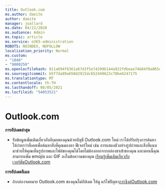 ```yaml
---
title: Outlook.com
ms.author: daeite
author: daeite
manager: joallard
ms.date: 04/21/2020
ms.audience: Admin
ms.topic: article
ms.service: o365-administration
ROBOTS: NOINDEX, NOFOLLOW
localization_priority: Normal
ms.custom:
- "1840"
- "9000250"
ms.openlocfilehash: 811a694f6361a67d3f5e74299b144a922fdbeae74b84f8a065e3fe85db059087
ms.sourcegitcommit: b5f7da89a650d2915dc652449623c78be6247175
ms.translationtype: MT
ms.contentlocale: th-TH
ms.lasthandoff: 08/05/2021
ms.locfileid: "54053521"
---
```

# <a name="outlookcom-updates"></a>Outlook.com

**การอัปเดตล่าสุด**

- รับข้อมูลเพิ่มเติมเกี่ยวกับอีเมลของคุณด้วยบัญชี Outlook.com ใหม่ เราได้ปรับปรุงการค้นหาให้ง่ายกว่าที่เคยเพื่อค้นหาสิ่งที่คุณมองหา ฟีเจอร์ใหม่ เช่น การแสดงตัวอย่างรูปถ่ายและสิ่งที่แนบมาช่วยให้คุณเห็นรูปภาพและไฟล์ของคุณได้โดยไม่ต้องออกจากกล่องขาเข้าของคุณ และตอนนี้คุณสามารถเพิ่ม emojis และ GIF ลงในข้อความของคุณ [เรียนรู้เพิ่มเติมเกี่ยวกับเวอร์ชันOutlook.com](https://support.office.com/article/40676ad0-c831-45ac-a023-5be633be798d?wt.mc_id=Office_Outlook_com_Alchemy)

**การอัปเดตอีเมล**

- ถ้ากล่องจดหมาย Outlook.com ของคุณไม่อัปเดต ให้ดู แก้ไขปัญหา[การซิงค์Outlook.com](https://support.office.com/article/d39e3341-8d79-4bf1-b3c7-ded602233642?wt.mc_id=Office_Outlook_com_Alchemy)